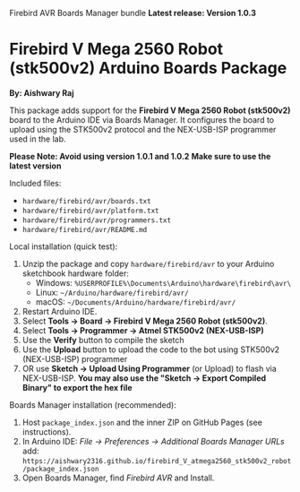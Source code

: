 Firebird AVR Boards Manager bundle 
**Latest release: Version 1.0.3**
# Firebird V Mega 2560 Robot (stk500v2) Arduino Boards Package

**By: Aishwary Raj**

This package adds support for the **Firebird V Mega 2560 Robot (stk500v2)** board to the Arduino IDE via Boards Manager. It configures the board to upload using the STK500v2 protocol and the NEX-USB-ISP programmer used in the lab.

**Please Note: Avoid using version 1.0.1 and 1.0.2**
**Make sure to use the latest version**



Included files:
- `hardware/firebird/avr/boards.txt`
- `hardware/firebird/avr/platform.txt`
- `hardware/firebird/avr/programmers.txt`
- `hardware/firebird/avr/README.md`

Local installation (quick test):
1. Unzip the package and copy `hardware/firebird/avr` to your Arduino sketchbook hardware folder:
   - Windows: `%USERPROFILE%\Documents\Arduino\hardware\firebird\avr\`
   - Linux: `~/Arduino/hardware/firebird/avr/`
   - macOS: `~/Documents/Arduino/hardware/firebird/avr/`
2. Restart Arduino IDE.
3. Select **Tools → Board → Firebird V Mega 2560 Robot (stk500v2)**.
4. Select **Tools → Programmer → Atmel STK500v2 (NEX-USB-ISP)**
5. Use the **Verify** button to compile the sketch
6. Use the **Upload** button to upload the code to the bot using STK500v2 (NEX-USB-ISP) programmer
7. OR use **Sketch → Upload Using Programmer** (or Upload) to flash via NEX-USB-ISP.
**You may also use the "Sketch → Export Compiled Binary" to export the hex file**

Boards Manager installation (recommended):
1. Host `package_index.json` and the inner ZIP on GitHub Pages (see instructions).
2. In Arduino IDE: *File → Preferences → Additional Boards Manager URLs* add:
   `https://aishwary2316.github.io/firebird_V_atmega2560_stk500v2_robot/package_index.json`
3. Open Boards Manager, find *Firebird AVR* and Install.
